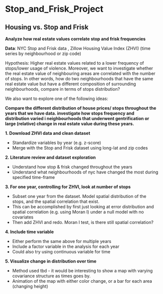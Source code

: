 # Stop_and_Frisk_Project

## Housing vs. Stop and Frisk

**Analyze how real estate values correlate stop and frisk frequencies**  

**Data**: NYC Stop and Frisk data , Zillow Housing Value Index (ZHVI)  (time series by neighbourhood or zip code)  

Hypothesis: Higher real estate values related to a lower frequency of stops/lower usage of violence. Moreover, we want to investigate whether the real estate value of neighbouring areas are correlated with the number of stops. In other words, how do two neighbourhoods that have the same real estate value but have a different composition of surrounding neighbourhoods, compare in terms of stops distribution?   

We also want to explore one of the following ideas:  

**Compare the different distribution of house prices/ stops throughout the years that we have data. investigate how stops frequency and distribution varied i neighbourhoods that underwent gentrification or large (relative) change in real estate value during these years.**  

**1. Download ZHVI data and clean dataset**

  - Standardize variables by year (e.g. z-score)
  - Merge with the Stop and Frisk dataset using long-lat and zip codes
  
**2. Literature review and dataset exploration**

  - Understand how stop & frisk changed throughout the years
  - Understand what neighbourhoods of nyc have changed the most during specified time-frame

**3. For one year, controlling for ZHVI, look at number of stops**

  - Subset one year from the dataset. Model spatial distribution of the stops, and the spatial correlation that exist. 
  - This can be accomplished by first just looking at error distribution and spatial correlation (e.g. using Moran I) under a null model with no covariates
  - Then add ZHVI and redo. Moran I test, is there still spatial correlation? 
  
**4. Include time variable**

  - Either perform the same above for multiple years
  - Include a factor variable in the analysis for each year
  - Could also try using continuous variable for time

**5. Visualize change in distribution over time**

  - Method used tbd - it would be interesting to show a map with varying covariance structure as times goes by. 
  - Animation of the map with either color change, or a bar for each area (changing height)

